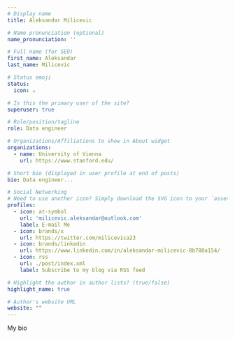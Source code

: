 ```yaml
---
# Display name
title: Aleksandar Milicevic

# Name pronunciation (optional)
name_pronunciation: ''

# Full name (for SEO)
first_name: Aleksandar
last_name: Milicevic

# Status emoji
status:
  icon: ☕️

# Is this the primary user of the site?
superuser: true

# Role/position/tagline
role: Data engineer 

# Organizations/Affiliations to show in About widget
organizations:
  - name: University of Vienna
    url: https://www.stanford.edu/

# Short bio (displayed in user profile at end of posts)
bio: Data engineer...

# Social Networking
# Need to use another icon? Simply download the SVG icon to your `assets/media/icons/` folder.
profiles:
  - icon: at-symbol
    url: 'milicevic.aleksandar@outlook.com'
    label: E-mail Me
  - icon: brands/x
    url: https://twitter.com/milicevica23
  - icon: brands/linkedin
    url: https://www.linkedin.com/in/aleksandar-milicevic-8b788a154/
  - icon: rss
    url: ./post/index.xml
    label: Subscribe to my blog via RSS feed

# Highlight the author in author lists? (true/false)
highlight_name: true

# Author's website URL
website: ""
---
```

My bio
